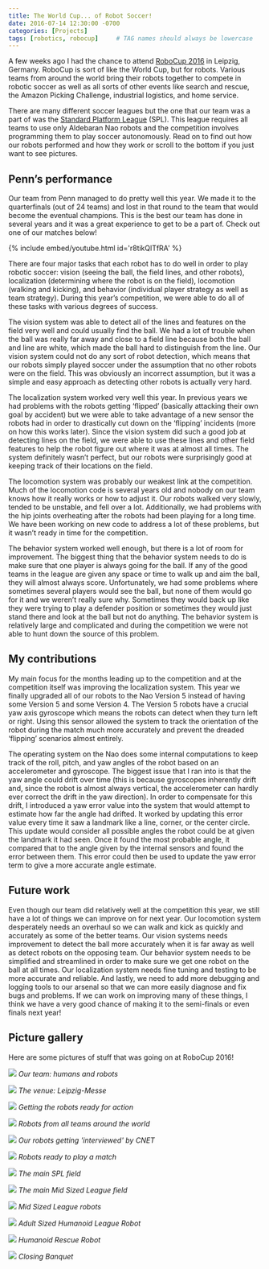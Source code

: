 ```yaml
---
title: The World Cup... of Robot Soccer!
date: 2016-07-14 12:30:00 -0700
categories: [Projects]
tags: [robotics, robocup]     # TAG names should always be lowercase
---
```


A few weeks ago I had the chance to attend [RoboCup 2016](https://www.robocup.org/) in Leipzig, Germany. RoboCup is sort of like the World Cup, but for robots. Various teams from around the world bring their robots together to compete in robotic soccer as well as all sorts of other events like search and rescue, the Amazon Picking Challenge, industrial logistics, and home service. 

There are many different soccer leagues but the one that our team was a part of was the [Standard Platform League](https://www.tzi.de/spl/bin/view/Website/WebHome) (SPL). This league requires all teams to use only Aldebaran Nao robots and the competition involves programming them to play soccer autonomously. Read on to find out how our robots performed and how they work or scroll to the bottom if you just want to see pictures.

## Penn’s performance

Our team from Penn managed to do pretty well this year. We made it to the quarterfinals (out of 24 teams) and lost in that round to the team that would become the eventual champions. This is the best our team has done in several years and it was a great experience to get to be a part of.  Check out one of our matches below!

{% include embed/youtube.html id='r8tikQlTfRA' %}

There are four major tasks that each robot has to do well in order to play robotic soccer: vision (seeing the ball, the field lines, and other robots), localization (determining where the robot is on the field), locomotion (walking and kicking), and behavior (individual player strategy as well as team strategy). During this year’s competition, we were able to do all of these tasks with various degrees of success.

The vision system was able to detect all of the lines and features on the field very well and could usually find the ball. We had a lot of trouble when the ball was really far away and close to a field line because both the ball and line are white, which made the ball hard to distinguish from the line. Our vision system could not do any sort of robot detection, which means that our robots simply played soccer under the assumption that no other robots were on the field. This was obviously an incorrect assumption, but it was a simple and easy approach as detecting other robots is actually very hard.

The localization system worked very well this year. In previous years we had problems with the robots getting ‘flipped’ (basically attacking their own goal by accident) but we were able to take advantage of a new sensor the robots had in order to drastically cut down on the ‘flipping’ incidents (more on how this works later). Since the vision system did such a good job at detecting lines on the field, we were able to use these lines and other field features to help the robot figure out where it was at almost all times. The system definitely wasn’t perfect, but our robots were surprisingly good at keeping track of their locations on the field.

The locomotion system was probably our weakest link at the competition. Much of the locomotion code is several years old and nobody on our team knows how it really works or how to adjust it. Our robots walked very slowly, tended to be unstable, and fell over a lot. Additionally, we had problems with the hip joints overheating after the robots had been playing for a long time. We have been working on new code to address a lot of these problems, but it wasn’t ready in time for the competition. 

The behavior system worked well enough, but there is a lot of room for improvement. The biggest thing that the behavior system needs to do is make sure that one player is always going for the ball. If any of the good teams in the league are given any space or time to walk up and aim the ball, they will almost always score. Unfortunately, we had some problems where sometimes several players would see the ball, but none of them would go for it and we weren’t really sure why. Sometimes they would back up like they were trying to play a defender position or sometimes they would just stand there and look at the ball but not do anything. The behavior system is relatively large and complicated and during the competition we were not able to hunt down the source of this problem.

## My contributions

My main focus for the months leading up to the competition and at the competition itself was improving the localization system. This year we finally upgraded all of our robots to the Nao Version 5 instead of having some Version 5 and some Version 4. The Version 5 robots have a crucial yaw axis gyroscope which means the robots can detect when they turn left or right. Using this sensor allowed the system to track the orientation of the robot during the match much more accurately and prevent the dreaded ‘flipping’ scenarios almost entirely.

The operating system on the Nao does some internal computations to keep track of the roll, pitch, and yaw angles of the robot based on an accelerometer and gyroscope. The biggest issue that I ran into is that the yaw angle could drift over time (this is because gyroscopes inherently drift and, since the robot is almost always vertical,  the accelerometer can hardly ever correct the drift in the yaw direction). In order to compensate for this drift, I introduced a yaw error value into the system that would attempt to estimate how far the angle had drifted. It worked by updating this error value every time it saw a landmark like a line, corner, or the center circle. This update would consider all possible angles the robot could be at given the landmark it had seen. Once it found the most probable angle, it compared that to the angle given by the internal sensors and found the error between them. This error could then be used to update the yaw error term to give a more accurate angle estimate.

## Future work

Even though our team did relatively well at the competition this year, we still have a lot of things we can improve on for next year. Our locomotion system desperately needs an overhaul so we can walk and kick as quickly and accurately as some of the better teams. Our vision systems needs improvement to detect the ball more accurately when it is far away as well as detect robots on the opposing team. Our behavior system needs to be simplified and streamlined in order to make sure we get one robot on the ball at all times. Our localization system needs fine tuning and testing to be more accurate and reliable. And lastly, we need to add more debugging and logging tools to our arsenal so that we can more easily diagnose and fix bugs and problems. If we can work on improving many of these things, I think we have a very good chance of making it to the semi-finals or even finals next year!

## Picture gallery

Here are some pictures of stuff that was going on at RoboCup 2016!

![](/assets/Robocup/ourteam.jpg)
_Our team: humans and robots_

![](/assets/Robocup/venue.jpg)
_The venue: Leipzig-Messe_

![](/assets/Robocup/roboprep.jpg)
_Getting the robots ready for action_

![](/assets/Robocup/roboline2.jpg)
_Robots from all teams around the world_

![](/assets/Robocup/interview.jpg)
_Our robots getting 'interviewed' by CNET_

![](/assets/Robocup/team.jpg)
_Robots ready to play a match_

![](/assets/Robocup/mainfield.jpg)
_The main SPL field_

![](/assets/Robocup/midsize2.jpg)
_The main Mid Sized League field_

![](/assets/Robocup/mid-size.jpg)
_Mid Sized League robots_

![](/assets/Robocup/adultsize.jpg)
_Adult Sized Humanoid League Robot_

![](/assets/Robocup/rescue.jpg)
_Humanoid Rescue Robot_

![](/assets/Robocup/banquet.jpg)
_Closing Banquet_
